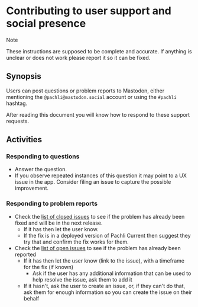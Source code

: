 # Contributing to user support and social presence

> [!NOTE]
> These instructions are supposed to be complete and accurate. If anything is unclear or does not work please report it so it can be fixed.

## Synopsis

Users can post questions or problem reports to Mastodon, either mentioning the `@pachli@mastodon.social` account or using the `#pachli` hashtag.

After reading this document you will know how to respond to these support requests.

## Activities

### Responding to questions

- Answer the question.
- If you observe repeated instances of this question it may point to a UX issue in the app. Consider filing an issue to capture the possible improvement.

### Responding to problem reports

- Check the [list of closed issues](https://github.com/pachli/pachli-android/issues?q=is%3Aissue+is%3Aclosed) to see if the problem has already been fixed and will be in the next release.
  - If it has then let the user know.
  - If the fix is in a deployed version of Pachli Current then suggest they try that and confirm the fix works for them.
- Check the [list of open issues](https://github.com/pachli/pachli-android/issues?q=is%3Aopen+is%3Aissue) to see if the problem has already been reported
  - If it has then let the user know (link to the issue), with a timeframe for the fix (if known)
    - Ask if the user has any additional information that can be used to help resolve the issue, ask them to add it
  - If it hasn't, ask the user to create an issue, or, if they can't do that, ask them for enough information so you can create the issue on their behalf
